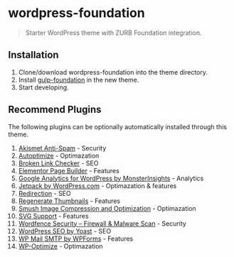 # wordpress-foundation
> Starter WordPress theme with ZURB Foundation integration.

## Installation

1. Clone/download wordpress-foundation into the theme directory.
2. Install [gulp-foundation](https://github.com/bmarshall511/gulp-foundation) in the new theme.
3. Start developing.

## Recommend Plugins

The following plugins can be optionally automatically installed through this theme.

1. [Akismet Anti-Spam](https://wordpress.org/plugins/akismet/) - Security 
2. [Autoptimize](https://wordpress.org/plugins/autoptimize/) - Optimazation
3. [Broken Link Checker](https://wordpress.org/plugins/broken-link-checker/) - SEO
4. [Elementor Page Builder](https://wordpress.org/plugins/elementor/) - Features
5. [Google Analytics for WordPress by MonsterInsights](https://wordpress.org/plugins/google-analytics-for-wordpress/) - Analytics
6. [Jetpack by WordPress.com](https://wordpress.org/plugins/jetpack/) - Optimazation &amp; features
7. [Redirection](https://wordpress.org/plugins/redirection/) - SEO
8. [Regenerate Thumbnails](https://wordpress.org/plugins/regenerate-thumbnails/) - Features
9. [Smush Image Compression and Optimization](https://wordpress.org/plugins/wp-smushit/) - Optimazation
10. [SVG Support](https://wordpress.org/plugins/svg-support/) - Features
11. [Wordfence Security – Firewall & Malware Scan](https://wordpress.org/plugins/wordfence/) - Security
12. [WordPress SEO by Yoast](https://wordpress.org/plugins/wordpress-seo/) - SEO
13. [WP Mail SMTP by WPForms](https://wordpress.org/plugins/wp-mail-smtp/) - Features
14. [WP-Optimize](https://wordpress.org/plugins/wp-optimize/) - Optimazation

